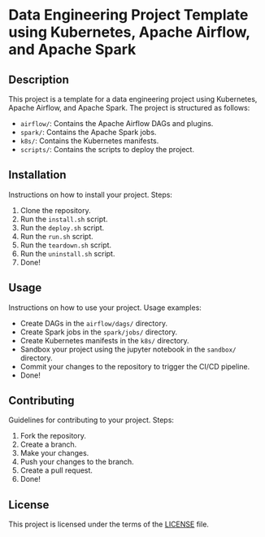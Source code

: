 # Data Engineering Project Template using Kubernetes, Apache Airflow, and Apache Spark

## Description
This project is a template for a data engineering project using Kubernetes, Apache Airflow, and Apache Spark. The project is structured as follows:
- `airflow/`: Contains the Apache Airflow DAGs and plugins.
- `spark/`: Contains the Apache Spark jobs.
- `k8s/`: Contains the Kubernetes manifests.
- `scripts/`: Contains the scripts to deploy the project.

## Installation
Instructions on how to install your project.
Steps:
1. Clone the repository.
2. Run the `install.sh` script.
3. Run the `deploy.sh` script.
4. Run the `run.sh` script.
5. Run the `teardown.sh` script.
6. Run the `uninstall.sh` script.
7. Done!

## Usage
Instructions on how to use your project.
Usage examples:
- Create DAGs in the `airflow/dags/` directory.
- Create Spark jobs in the `spark/jobs/` directory.
- Create Kubernetes manifests in the `k8s/` directory.
- Sandbox your project using the jupyter notebook in the `sandbox/` directory.
- Commit your changes to the repository to trigger the CI/CD pipeline.
- Done!

## Contributing
Guidelines for contributing to your project.
Steps:
1. Fork the repository.
2. Create a branch.
3. Make your changes.
4. Push your changes to the branch.
5. Create a pull request.
6. Done!

## License
This project is licensed under the terms of the [LICENSE](LICENSE) file.